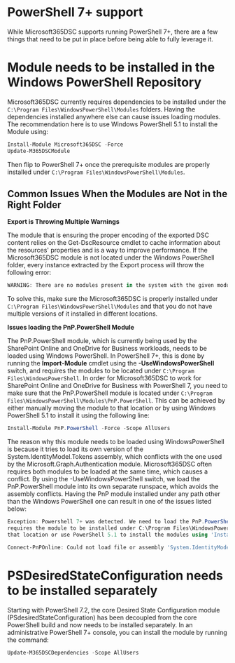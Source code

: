 # PowerShell 7+ support

While Microsoft365DSC supports running PowerShell 7+, there are a few things that need to be put in place before being able to fully leverage it.

# Module needs to be installed in the Windows PowerShell Repository

Microsoft365DSC currently requires dependencies to be installed under the `C:\Program Files\WindowsPowerShell\Modules` folders. Having the dependencies installed anywhere else can cause issues loading modules. The recommendation here is to use Windows PowerShell 5.1 to install the Module using:

```powershell
Install-Module Microsoft365DSC -Force
Update-M365DSCModule
```

Then flip to PowerShell 7+ once the prerequisite modules are properly installed under `C:\Program Files\WindowsPowerShell\Modules`.

## Common Issues When the Modules are Not in the Right Folder

**Export is Throwing Multiple Warnings**

The module that is ensuring the proper encoding of the exported DSC content relies on the Get-DscResource cmdlet to cache information about the resources' properties and is a way to improve performance. If the Microsoft365DSC module is not located under the Windows PowerShell folder, every instance extracted by the Export process will throw the following error:

```powershell
WARNING: There are no modules present in the system with the given module specification.
```

To solve this, make sure the Microsoft365DSC is properly installed under `C:\Program Files\WindowsPowerShell\Modules` and that you do not have multiple versions of it installed in different locations.

**Issues loading the PnP.PowerShell Module**

The PnP.PowerShell module, which is currently being used by the SharePoint Online and OneDrive for Business workloads, needs to be loaded using Windows PowerShell. In PowerShell 7+, this is done by running the **Import-Module** cmdlet using the **-UseWindowsPowerShell** switch, and requires the modules to be located under `C:\Program Files\WindowsPowerShell`. In order for Microsoft365DSC to work for SharePoint Online and OneDrive for Business with PowerShell 7, you need to make sure that the PnP.PowerShell module is located under `C:\Program Files\WindowsPowerShell\Modules\PnP.PowerShell`. This can be achieved by either manually moving the module to that location or by using Windows PowerShell 5.1 to install it using the following line:

```powershell
Install-Module PnP.PowerShell -Force -Scope AllUsers
```

The reason why this module needs to be loaded using WindowsPowerShell is because it tries to load its own version of the System.IdentityModel.Tokens assembly, which conflicts with the one used by the Microsoft.Graph.Authentication module. Microsoft365DSC often requires both modules to be loaded at the same time, which causes a conflict. By using the -UseWindowsPowerShell switch, we load the PnP.PowerShell module into its own separate runspace, which avoids the assembly conflicts. Having the PnP module installed under any path other than the Windows PowerShell one can result in one of the issues listed below:

```powershell
Exception: Powershell 7+ was detected. We need to load the PnP.PowerShell module using the -UseWindowsPowerShell switch which
requires the module to be installed under C:\Program Files\WindowsPowerShell\Modules. You can either move the module to
that location or use PowerShell 5.1 to install the modules using 'Install-Module Pnp.PowerShell -Force -Scope AllUsers'.

Connect-PnPOnline: Could not load file or assembly 'System.IdentityModel.Tokens.Jwt, Version=6.12.2.0, Culture=neutral, PublicKeyToken=31bf3856ad364e35'. Could not find or load a specific file. (0x80131621)
```

# PSDesiredStateConfiguration needs to be installed separately

Starting with PowerShell 7.2, the core Desired State Configuration module (PSdesiredStateConfiguration) has been decoupled from the core PowerShell build and now needs to be installed separately. In an administrative PowerShell 7+ console, you can install the module by running the command:

```powershell
Update-M365DSCDependencies -Scope AllUsers
```
